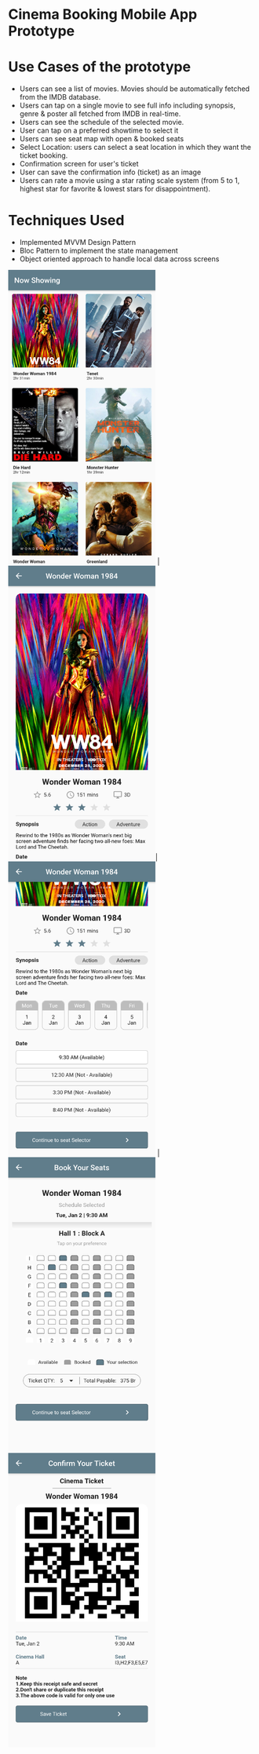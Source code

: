 # Cinema Booking Mobile App Prototype
# Use Cases of the prototype
* Users can see a list of movies. Movies should be automatically fetched from the IMDB database. 
* Users can tap on a single movie to see full info including synopsis, genre & poster all fetched from IMDB in real-time. 
* Users can see the schedule of the selected movie. 
* User can tap on a preferred showtime to select it
* Users can see seat map with open & booked seats
* Select Location: users can select a seat location in which they want the ticket booking.
* Confirmation screen for user's ticket
* User can save the confirmation info (ticket) as an image 
* Users can rate  a movie using a star rating scale system (from 5 to 1, highest star for favorite & lowest stars for disappointment). 
# Techniques Used
* Implemented MVVM Design Pattern 
* Bloc Pattern to implement the state management
* Object oriented approach to handle local data across screens

<img src="app_screenshots/home.png" width="300" height = "600"> | <img src="app_screenshots/movie_detail.png" width="300" height = "600">|
<img src="app_screenshots/movie_detail2.png" width="300" height = "600"> | <img src="app_screenshots/cinema_booker.png" width="300" height = "600">
<img src="app_screenshots/save_ticket.png" width="300" height = "600">

